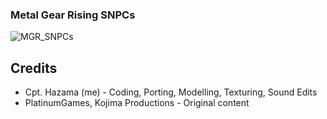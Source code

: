 ### Metal Gear Rising SNPCs

![MGR_SNPCs](https://user-images.githubusercontent.com/7193583/176103035-2341eca5-2833-4f00-b06d-e58e15fc414e.png)

## Credits
- Cpt. Hazama (me) - Coding, Porting, Modelling, Texturing, Sound Edits
- PlatinumGames, Kojima Productions - Original content
